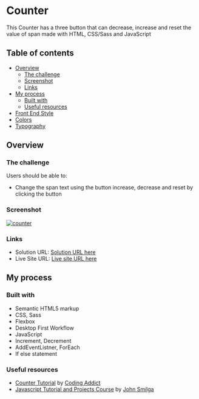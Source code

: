 # Counter

This Counter has a three button that can decrease, increase and reset the value of span made with HTML, CSS/Sass and JavaScript

## Table of contents

- [Overview](#overview)
  - [The challenge](#the-challenge)
  - [Screenshot](#screenshot)
  - [Links](#links)
- [My process](#my-process)
  - [Built with](#built-with)
  - [Useful resources](#useful-resources)
- [Front End Style](#front-end-style-guide)
- [Colors](#colors)
- [Typography](#typography)

## Overview

### The challenge

Users should be able to:

- Change the span text using the button increase, decrease and reset by clicking the button

### Screenshot

[![counter](https://user-images.githubusercontent.com/20262557/184800778-685b6eff-dc98-4197-ae0e-ef9d904e7bfa.JPG)](https://joemar-ceneza.github.io/counter/)

### Links

- Solution URL: [Solution URL here](https://github.com/joemar-ceneza/counter)
- Live Site URL: [Live site URL here](https://joemar-ceneza.github.io/counter/)

## My process

### Built with

- Semantic HTML5 markup
- CSS, Sass
- Flexbox
- Desktop First Workflow
- JavaScript
- Increment, Decrement
- AddEventListner, ForEach
- If else statement

### Useful resources

- [Counter Tutorial](https://www.youtube.com/watch?v=c5SIG7Ie0dM&t=421s) by [Coding Addict](https://www.youtube.com/channel/UCMZFwxv5l-XtKi693qMJptA)
- [Javascript Tutorial and Projects Course](https://www.udemy.com/course/javascript-tutorial-for-beginners-w/) by [John Smilga](https://www.johnsmilga.com/)

